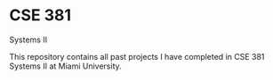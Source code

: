# CSE 381
 Systems II

This repository contains all past projects I have completed in CSE 381 Systems II at Miami University. 
